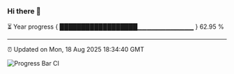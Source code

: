 ### Hi there 👋

⏳ Year progress { ██████████████████▁▁▁▁▁▁▁▁▁▁▁▁ } 62.95 %

---

⏰ Updated on Mon, 18 Aug 2025 18:34:40 GMT

![Progress Bar CI](https://github.com/liununu/liununu/workflows/Progress%20Bar%20CI/badge.svg)
